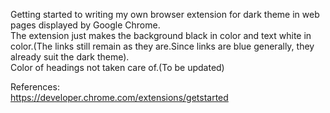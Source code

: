 Getting started to writing my own browser extension for dark theme in web pages displayed by Google Chrome.<br />
The extension just makes the background black in color and text white in color.(The links still remain as they are.Since links are blue generally, they already suit the dark theme).<br />
Color of headings not taken care of.(To be updated) <br />

References:<br />
https://developer.chrome.com/extensions/getstarted
